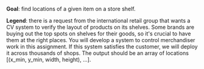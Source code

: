**Goal**: find locations of a given item on a store shelf.

**Legend**: there is a request from the international retail group that wants a CV system to verify the layout of products on its shelves. Some brands are buying out the top spots on shelves for their goods, so it's crucial to have them at the right places. You will develop a system to control merchandiser work in this assignment. If this system satisfies the customer, we will deploy it across thousands of shops.
The output should be an array of locations [(x_min, y_min, width, height), ...].
